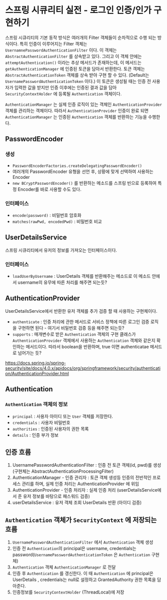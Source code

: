 # 스프링 시큐리티 실전 - 로그인 인증/인가 구현하기

스프링 시큐리티의 기본 동작 방식은 여러개의 Filter 객체들이 순차적으로 수행 되는 방식이다. 특히 인증이 이루어지는 Filter 객체는 `UsernamnePasswordAuthenticationFilter` 이다. 이 객체는 `AbstractAuthenticationFilter` 를 상속받고 있다. 그리고 이 객체 안에는 `attemptAuthentication()` 이라는 추상 메서드가 존재하는데, 이 메서드는 `getAuthenticationManager` 에 인증된 토큰을 담아서 반환한다. 토큰 객체는 `AbstractAuthenticationToken` 객체를 상속 받아 구현 할 수 있다. (Default는 `UsernamePasswordAuthenticationToken` 이다.) 이 토큰은 생성될 때는 인증 전 사용자가 입력한 값을 받지만 인증 이후에는 인증된 결과 값을 담아 `SecurityContextHolder` 에 등록될 `Authentication` 객체이다.



`AuthenticationManager` 는 실제 인증 로직이 있는 객체인 `AuthenticationProvider` 객체를 관리하는 객체이다. 따라서 `AuthenticationProvider` 인증이 완료 되면 `AuthenticationManager` 는 인증된 `Authentication` 객체를 반환하는 기능을 수행한다.

## PasswordEncoder

### 생성

- `PasswordEncoderFactories.createDelegatingPasswordEncoder()`
- 여러개의 PasswordEncoder 유형을 선언 후, 상황에 맞게 선택하여 사용하는 Encoder
- `new BCryptPasswordEncoder()` 를 반환하는 메소드를 스프링 빈으로 등록하여 특정 Encoder를 바로 사용할 수도 있다.

### 인터페이스

- `encode(password)` : 비밀번호 암호화
- `matches(rawPwd, encodedPwd)` : 비밀번호 비교

## UserDetailsService

스프링 시큐리티에서 유저의 정보를 가져오는 인터페이스이다.

### 인터페이스

- `loadUserByUsername` : UserDetails 객체를 반환해주는 메소드로 이 메소드 안에서 username의 유무에 따른 처리를 해주면 되는듯?

## AuthenticationProvider

UserDetailsService에서 반환한 유저 객체를 추가 검증 할 때 사용하는 구현체이다.

- `authenticate` : 인증 처리에 관한 메서드로 서비스 정책에 따른 로그인 검증 로직을 구현하면 된다 - 여기서 비밀번호 검증 등을 해주면 되는듯?
- `supports` : 매개변수로 받은 `Authentication` 객체의 구현 클래스가 `AuthenticationProvider` 객체에서 사용하는 `Authentication` 객체와 같은지 확인하는 메서드이다. 따라서 boolean을 반환하며, true 이면 authenticatae 메서드로 넘어가는 듯?

https://docs.spring.io/spring-security/site/docs/4.0.x/apidocs/org/springframework/security/authentication/AuthenticationProvider.html

## Authentication

### `Authentication` 객체의 정보

- `principal` : 사용자 아이디 또는 `User` 객체를 저장한다.
- `credentials` : 사용자 비밀번호
- `authorities` : 인증된 사용자의 권한 목록
- `details` : 인증 부가 정보



## 인증 흐름

1. UsernamePasswordAuthenticationFilter : 인증 전 토큰 객체(id, pwd)를 생성 (구현체는 AbstractAuthenticationProcessingFilter)
2. AuthenticationManager - 인증 관리자 : 토큰 객체 생성등 인증의 전반적인 프로세스 관리를 하며, 실제 인증 처리는 AuthenticationProvider 에 위임
3. AuthenticationProvider - 인증 처리자 : 실제 인증 처리 (userDetailsService에서 준 유저 정보를 바탕으로 패스워드 검증)
4. userDetailsService : 유저 객체 조회 UserDetails 반환 (아이디 검증)

## `Authentication`  객체가 `SecurityContext` 에 저장되는 흐름

1. `UsernamePasswordAuthenticationFilter` 에서 `Authentication` 객체 생성 
2. 인증 전 `Authentication`의 principal은 username, credentials는 password(`UsernamePasswordAuthenticationToken` 은 `Authentication` 구현체) 
3. `Authentication` 객체 `AuthenticationManager` 로 전달 
4. 인증 후 `Authentication` 를 갱신한다. 이 때 `Authentication` 에 principal은 UserDetails , credentials는 null로 설정하고 GrantedAuthority 권한 목록을 담아준다.
5. 인증정보를 `SecurityContextHolder` (ThreadLocal)에 저장
